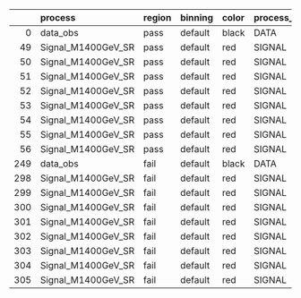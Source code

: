 |     | process            | region   | binning   | color   | process_type   |   scale | variation   | source_filename                                              | source_histname    | alias              | title           |   combine_idx |    lnN |   shapes | syst_type   | direction   | variation_alias   |
|----:|:-------------------|:---------|:----------|:--------|:---------------|--------:|:------------|:-------------------------------------------------------------|:-------------------|:-------------------|:----------------|--------------:|-------:|---------:|:------------|:------------|:------------------|
|   0 | data_obs           | pass     | default   | black   | DATA           |       1 | nominal     | ./histograms_for_2DAlphabet_v11/EaDM_Cosmics_Data_SR.root    | hpass              | Cosmics_Data_SR    | Cosmics_Data_SR |           nan | nan    |      nan | nan         | nan         | nan               |
|  49 | Signal_M1400GeV_SR | pass     | default   | red     | SIGNAL         |       1 | lumi        | ./histograms_for_2DAlphabet_v11/EaDM_Signal_M1400GeV_SR.root | hpass              | Signal_M1400GeV_SR | DM signal       |           nan |   1.05 |      nan | lnN         | nan         | nan               |
|  50 | Signal_M1400GeV_SR | pass     | default   | red     | SIGNAL         |       1 | RNN         | ./histograms_for_2DAlphabet_v11/EaDM_Signal_M1400GeV_SR.root | hpass_RNNsyst_up   | Signal_M1400GeV_SR | DM signal       |           nan | nan    |        1 | shapes      | Up          | RNNsyst           |
|  51 | Signal_M1400GeV_SR | pass     | default   | red     | SIGNAL         |       1 | RNN         | ./histograms_for_2DAlphabet_v11/EaDM_Signal_M1400GeV_SR.root | hpass_RNNsyst_down | Signal_M1400GeV_SR | DM signal       |           nan | nan    |        1 | shapes      | Down        | RNNsyst           |
|  52 | Signal_M1400GeV_SR | pass     | default   | red     | SIGNAL         |       1 | pT          | ./histograms_for_2DAlphabet_v11/EaDM_Signal_M1400GeV_SR.root | hpass_pTsyst_up    | Signal_M1400GeV_SR | DM signal       |           nan | nan    |        1 | shapes      | Up          | pTsyst            |
|  53 | Signal_M1400GeV_SR | pass     | default   | red     | SIGNAL         |       1 | pT          | ./histograms_for_2DAlphabet_v11/EaDM_Signal_M1400GeV_SR.root | hpass_pTsyst_down  | Signal_M1400GeV_SR | DM signal       |           nan | nan    |        1 | shapes      | Down        | pTsyst            |
|  54 | Signal_M1400GeV_SR | pass     | default   | red     | SIGNAL         |       1 | t0          | ./histograms_for_2DAlphabet_v11/EaDM_Signal_M1400GeV_SR.root | hpass_t0syst_up    | Signal_M1400GeV_SR | DM signal       |           nan | nan    |        1 | shapes      | Up          | t0syst            |
|  55 | Signal_M1400GeV_SR | pass     | default   | red     | SIGNAL         |       1 | t0          | ./histograms_for_2DAlphabet_v11/EaDM_Signal_M1400GeV_SR.root | hpass_t0syst_down  | Signal_M1400GeV_SR | DM signal       |           nan | nan    |        1 | shapes      | Down        | t0syst            |
|  56 | Signal_M1400GeV_SR | pass     | default   | red     | SIGNAL         |       1 | nominal     | ./histograms_for_2DAlphabet_v11/EaDM_Signal_M1400GeV_SR.root | hpass              | Signal_M1400GeV_SR | DM signal       |           nan | nan    |      nan | nan         | nan         | nan               |
| 249 | data_obs           | fail     | default   | black   | DATA           |       1 | nominal     | ./histograms_for_2DAlphabet_v11/EaDM_Cosmics_Data_SR.root    | hfail              | Cosmics_Data_SR    | Cosmics_Data_SR |           nan | nan    |      nan | nan         | nan         | nan               |
| 298 | Signal_M1400GeV_SR | fail     | default   | red     | SIGNAL         |       1 | lumi        | ./histograms_for_2DAlphabet_v11/EaDM_Signal_M1400GeV_SR.root | hfail              | Signal_M1400GeV_SR | DM signal       |           nan |   1.05 |      nan | lnN         | nan         | nan               |
| 299 | Signal_M1400GeV_SR | fail     | default   | red     | SIGNAL         |       1 | RNN         | ./histograms_for_2DAlphabet_v11/EaDM_Signal_M1400GeV_SR.root | hfail_RNNsyst_up   | Signal_M1400GeV_SR | DM signal       |           nan | nan    |        1 | shapes      | Up          | RNNsyst           |
| 300 | Signal_M1400GeV_SR | fail     | default   | red     | SIGNAL         |       1 | RNN         | ./histograms_for_2DAlphabet_v11/EaDM_Signal_M1400GeV_SR.root | hfail_RNNsyst_down | Signal_M1400GeV_SR | DM signal       |           nan | nan    |        1 | shapes      | Down        | RNNsyst           |
| 301 | Signal_M1400GeV_SR | fail     | default   | red     | SIGNAL         |       1 | pT          | ./histograms_for_2DAlphabet_v11/EaDM_Signal_M1400GeV_SR.root | hfail_pTsyst_up    | Signal_M1400GeV_SR | DM signal       |           nan | nan    |        1 | shapes      | Up          | pTsyst            |
| 302 | Signal_M1400GeV_SR | fail     | default   | red     | SIGNAL         |       1 | pT          | ./histograms_for_2DAlphabet_v11/EaDM_Signal_M1400GeV_SR.root | hfail_pTsyst_down  | Signal_M1400GeV_SR | DM signal       |           nan | nan    |        1 | shapes      | Down        | pTsyst            |
| 303 | Signal_M1400GeV_SR | fail     | default   | red     | SIGNAL         |       1 | t0          | ./histograms_for_2DAlphabet_v11/EaDM_Signal_M1400GeV_SR.root | hfail_t0syst_up    | Signal_M1400GeV_SR | DM signal       |           nan | nan    |        1 | shapes      | Up          | t0syst            |
| 304 | Signal_M1400GeV_SR | fail     | default   | red     | SIGNAL         |       1 | t0          | ./histograms_for_2DAlphabet_v11/EaDM_Signal_M1400GeV_SR.root | hfail_t0syst_down  | Signal_M1400GeV_SR | DM signal       |           nan | nan    |        1 | shapes      | Down        | t0syst            |
| 305 | Signal_M1400GeV_SR | fail     | default   | red     | SIGNAL         |       1 | nominal     | ./histograms_for_2DAlphabet_v11/EaDM_Signal_M1400GeV_SR.root | hfail              | Signal_M1400GeV_SR | DM signal       |           nan | nan    |      nan | nan         | nan         | nan               |